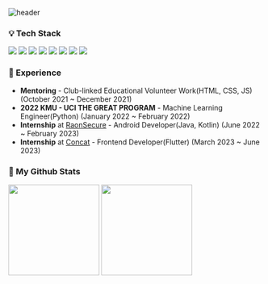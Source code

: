 ![header](https://capsule-render.vercel.app/api?type=waving&color=auto&height=300&section=header&text=BaekYeonSun&fontSize=90&animation=fadeIn&fontAlignY=38&descAlignY=51&descAlign=62)

### 💡 Tech Stack
<div>
  <img src="https://img.shields.io/badge/Python-3776AB?logo=Python&logoColor=white">
  <img src="https://img.shields.io/badge/C++-00599C?logo=C%2B%2B&logoColor=white"/>
  <img src="https://img.shields.io/badge/Java-007396?logo=Java&logoColor=white">
  <img src="https://img.shields.io/badge/JavaScript-F7DF1E?logo=JavaScript&logoColor=white">
  <img src="https://img.shields.io/badge/Dart-0175C2?logo=Dart&logoColor=white">
  <img src="https://img.shields.io/badge/Android-3DDC84?logo=Android&logoColor=white">
  <img src="https://img.shields.io/badge/Flutter-02569B?logo=Flutter&logoColor=white">
  <img src="https://img.shields.io/badge/React-61DAFB?logo=React&logoColor=white">
</div>

### 🔭 Experience
- <b>Mentoring</b> - Club-linked Educational Volunteer Work(HTML, CSS, JS) (October 2021 ~ December 2021)
- <b>2022 KMU - UCI THE GREAT PROGRAM</b> - Machine Learning Engineer(Python) (January 2022 ~ February 2022)
- <b>Internship</b> at <a href="https://raonsecure.com/ko/main">RaonSecure</a> - Android Developer(Java, Kotlin) (June 2022 ~ February 2023)
- <b>Internship</b> at <a href="https://concat.kr/">Concat</a> - Frontend Developer(Flutter) (March 2023 ~ June 2023)

### 🌱 My Github Stats
<div>
  <img src="https://github-readme-stats.vercel.app/api?username=BaekYeonSun&show_icons=true&theme=react" height="180px">
  <img src="https://github-readme-stats.vercel.app/api/top-langs/?username=BaekYeonSun&langs_count=8&hide=jupyter%20notebook&layout=compact&theme=react" height="180px">
</div>

<!--
**BaekYeonSun/BaekYeonSun** is a ✨ _special_ ✨ repository because its `README.md` (this file) appears on your GitHub profile.

Here are some ideas to get you started:

- 🔭 I’m currently working on ...
- 🌱 I’m currently learning ...
- 👯 I’m looking to collaborate on ...
- 🤔 I’m looking for help with ...
- 💬 Ask me about ...
- 📫 How to reach me: ...
- 😄 Pronouns: ...
- ⚡ Fun fact: ...
-->
